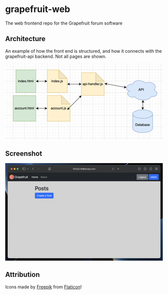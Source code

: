# grapefruit-web
The web frontend repo for the Grapefruit forum software

## Architecture

An example of how the front end is structured, and how it connects with the grapefruit-api backend. Not all pages are shown.

![front end architecture diagram](./architecture.png)

## Screenshot

![logged in page](./logged-in-page.png)

## Attribution

Icons made by [Freepik](https://www.freepik.com) from [Flaticon](https://www.flaticon.com/)!